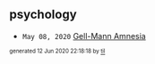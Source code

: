 ## psychology


* <code>May 08, 2020</code> [Gell-Mann Amnesia](2020-05-08T09-08-00-gell-mann-amnesia.md)

<sup><sub>generated 12 Jun 2020 22:18:18 by <a href='https://github.com/senorprogrammer/til'>til</a></sub></sup>
